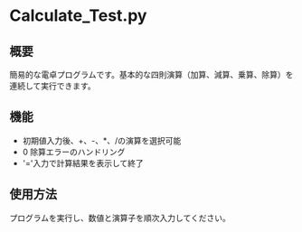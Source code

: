 # Calculate_Test.py

## 概要

簡易的な電卓プログラムです。基本的な四則演算（加算、減算、乗算、除算）を連続して実行できます。

## 機能

- 初期値入力後、+、-、\*、/の演算を選択可能
- 0 除算エラーのハンドリング
- '='入力で計算結果を表示して終了

## 使用方法

プログラムを実行し、数値と演算子を順次入力してください。
